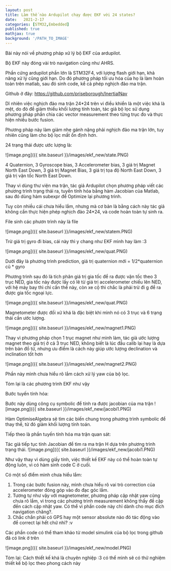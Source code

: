 ```yaml
---
layout: post
title: Làm thế nào Ardupilot chạy được EKF với 24 states?
date:   2021-2-17
categories: [STM32,Embedded]
published: true
mathjax: true
background: '/PATH_TO_IMAGE'
---
```


Bài này nói về phương pháp xử lý bộ EKF của ardupilot.

Bộ EKF này đóng vài trò navigation cũng như AHRS.

Phần cứng ardupilot phần lớn là STM32F4, với lượng flash giới hạn, khả năng xử lý cũng giới hạn. Do đó phương pháp tối ưu hóa của họ là làm hoàn toàn trên matlab, sau đó sinh code, kể cả phép nghịch đảo ma trận.

Github ở đây: https://github.com/priseborough/InertialNav

Dĩ nhiên việc nghịch đảo ma trận 24*24 trên vi điều khiển là một việc khá là mệt, do đó để giảm thiểu khối lượng tính toán, tác giả bộ lọc sử dụng phương pháp phần chia các vector measurement theo từng trục đo và thực hiện nhiều bước fusion.

Phương pháp này làm giảm nhẹ gánh nặng phải nghịch đảo ma trận lớn, tuy nhiên cũng làm cho bộ lọc mất ổn định hơn.

24 trạng thái được ước lượng là:

![image.png]({{ site.baseurl }}/images/ekf_new/state.PNG)

 4 Quaternion, 3 Gyroscope bias, 3 Accelerometer bias, 3 giá trị Magnet North East Down, 3 giá trị Magnet Bias, 3 giá trị tọa độ North East Down, 3 giá trị vận tốc North East Down. 

 Thay vì dùng thư viện ma trận, tác giả Ardupilot chọn phương pháp viết các phương trình trạng thái ra, tuyến tính hóa bằng hàm Jacobian của Matlab, sau đó dùng hàm subexpr để Optimize lại phương trình.

 Tuy còn nhiều cái chưa hiểu lắm, nhưng mà cơ bản là bằng cách này tác giả không cần thực hiện phép nghịch đảo 24*24, và code hoàn toàn tự sinh ra. 

File sinh các phươn trình này là file 


![image.png]({{ site.baseurl }}/images/ekf_new/statem.PNG)

Trừ giá trị gyro đi bias, cái này thì y chang như EKF mình hay làm :3

![image.png]({{ site.baseurl }}/images/ekf_new/quat.PNG)

Dưới đây là phương trình prediction, giá trị quaternion mới = 1/2*quaternion cũ * gyro

Phương trình sau đó là tích phân giá trị gia tốc để ra được vận tốc theo 3 trục NED, gia tốc này được lấy có lẽ từ giá trị accelerometer chiếu lên NED, với hệ máy bay thì chỉ cần thế này, còn xe cộ thì chắc là phải trừ đi g để ra được gia tốc ngoại lực.

![image.png]({{ site.baseurl }}/images/ekf_new/quat.PNG)

Magnetometer được đối xử khá là đặc biệt khi mình nó có 3 trục và 6 trạng thái cần ước lượng.

![image.png]({{ site.baseurl }}/images/ekf_new/magnet1.PNG)

Thay vì phương pháp chọn 1 trục magnet như mình làm, tác giả ước lượng magnet theo giá trị ở cả 3 trục NED, không biết là lúc đầu calib lại hay là dựa trên bản đồ từ, nhưng ưu điểm là cách này giúp ước lượng declination và inclination tốt hơn 

![image.png]({{ site.baseurl }}/images/ekf_new/magnet2.PNG)

Phần này mình chưa hiểu rõ lắm cách xử lý yaw của bộ lọc.

Tóm lại là các phương trình EKF như vậy

Bước tuyến tính hóa:

Bước này dùng công cụ symbolic để tính ra được jacobian của ma trận 
![image.png]({{ site.baseurl }}/images/ekf_new/jacobi1.PNG)

Hàm OptimiseAlgebra sẽ tìm các biến chung trong phương trình symbolic để thay thế, từ đó giảm khối lượng tính toán.

Tiếp theo là phần tuyến tính hóa ma trận quan sát:

Tác giả tiếp tục tính Jacobian để tìm ra ma trận H dựa trên phương trình trạng thái. 
![image.png]({{ site.baseurl }}/images/ekf_new/jacobi1.PNG)

Như vậy thay vì dùng giấy tính, việc thiết kế EKF này có thể hoàn toàn tự động luôn, vì có hàm sinh code C ở cuối. 

Có một số điểm mình chưa hiểu lắm:

  1. Trong các bước fusion này, mình chưa hiểu rõ vai trò correction của accelerometer đóng góp vào đo đạc góc lắm.
  2. Tương tự như vậy với magnetometer, phương pháp cập nhật yaw cũng chưa rõ lắm, vì trong các phương trình measurement không thấy đề cập đến cách cập nhật yaw. Có thể vì phần code này chỉ dành cho mục đích navigation chăng?. 
  3. Chắc chắn phải có GPS hay một sensor absolute nào đó tác động vào để correct lại hết chứ nhỉ? :v

Các phần code có thể tham khảo từ model simulink của bộ lọc trong github đã có link ở trên 

![image.png]({{ site.baseurl }}/images/ekf_new/model.PNG)

Tóm lại: Cách thiết kế khá là chuyên nghiệp :3 có thể mình sẽ có thử nghiệm thiết kế bộ lọc theo phong cách này